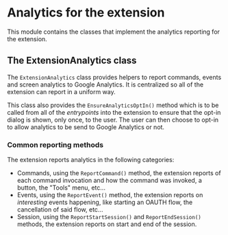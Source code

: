 # Analytics for the extension
This module contains the classes that implement the analytics reporting for the extension.

## The ExtensionAnalytics class
The `ExtensionAnalytics` class provides helpers to report commands, events and screen analytics to Google Analytics. It is centralized so all of the extension can report in a uniform way.

This class also provides the `EnsureAnalyticsOptIn()` method which is to be called from all of the _entrypoints_ into the extension to ensure that the opt-in dialog is shown, only once, to the user. The user can then choose to opt-in to allow analytics to be send to Google Analytics or not.

### Common reporting methods
The extension reports analytics in the following categories:
* Commands, using the `ReportCommand()` method, the extension reports of each command invocation and how the command was invoked, a button, the "Tools" menu, etc...
* Events, using the `ReportEvent()` method, the extension reports on _interesting_ events happening, like starting an OAUTH flow, the cancellation of said flow, etc... 
* Session, using the `ReportStartSession()` and `ReportEndSession()` methods, the extension reports on start and end of the session.
